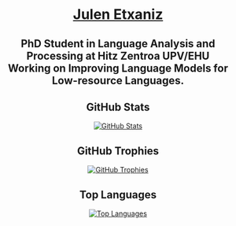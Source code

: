 <h1 align="center"><a href="https://julenetxaniz.eus/en/" target="blank">Julen Etxaniz</a></h1>

<h2 align="center">PhD Student in Language Analysis and Processing at Hitz Zentroa UPV/EHU <br>Working on Improving Language Models for Low-resource Languages.</h2>

<h2 align="center">GitHub Stats</h2>

<p align="center"><a href="https://github.com/anuraghazra/github-readme-stats" target="blank"><img src="https://github-readme-stats.vercel.app/api?username=juletx&show_icons=true&count_private=true&include_all_commits=true&theme=dracula&custom_title=GitHub%20Stats" alt="GitHub Stats" /></a></p>

<h2 align="center">GitHub Trophies</h2>

<p align="center"><a href="https://github.com/ryo-ma/github-profile-trophy" target="blank"><img src="https://github-profile-trophy.vercel.app/?username=juletx&column=4&margin-w=15&margin-h=15&theme=dracula" alt="GitHub Trophies" /></a></p>

<h2 align="center">Top Languages</h2>
<p align="center"><a href="https://github.com/anuraghazra/github-readme-stats" target="blank"><img src="https://github-readme-stats.vercel.app/api/top-langs/?username=juletx&layout=compact&langs_count=10&theme=dracula&custom_title=Top%20Languages" alt="Top Languages" /></a></p>

<!--h2 align="center">Weekly Top Languages</h2>
<p-- align="center"><a href="https://github.com/anuraghazra/github-readme-stats" target="blank"><img src="https://github-readme-stats.vercel.app/api/wakatime?username=juletxara&layout=compact&langs_count=10&theme=dracula&custom_title=Weekly%20Top%20Languages" alt="Weekly Top Languages" /></a></p-->
